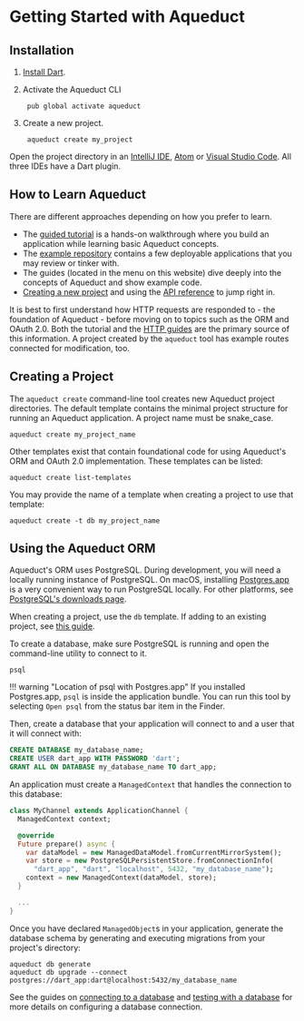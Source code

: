 # Getting Started with Aqueduct

## Installation

1. [Install Dart](https://www.dartlang.org/install).
2. Activate the Aqueduct CLI

        pub global activate aqueduct

3. Create a new project.

        aqueduct create my_project

Open the project directory in an [IntelliJ IDE](https://www.jetbrains.com/idea/download/), [Atom](https://atom.io) or [Visual Studio Code](https://code.visualstudio.com). All three IDEs have a Dart plugin.

## How to Learn Aqueduct

There are different approaches depending on how you prefer to learn.

* The [guided tutorial](tut/getting-started.md) is a hands-on walkthrough where you build an application while learning basic Aqueduct concepts.
* The [example repository](https://github.com/stablekernel/aqueduct_examples) contains a few deployable applications that you may review or tinker with.
* The guides (located in the menu on this website) dive deeply into the concepts of Aqueduct and show example code.
* [Creating a new project](#creating-a-project) and using the [API reference](https://pub.dev/documentation/aqueduct/latest/) to jump right in.

It is best to first understand how HTTP requests are responded to - the foundation of Aqueduct - before moving on to topics such as the ORM and OAuth 2.0. Both the tutorial and the [HTTP guides](http/index.md) are the primary source of this information. A project created by the `aqueduct` tool has example routes connected for modification, too.

## Creating a Project

The `aqueduct create` command-line tool creates new Aqueduct project directories. The default template contains the minimal project structure for running an Aqueduct application. A project name must be snake_case.

```
aqueduct create my_project_name
```

Other templates exist that contain foundational code for using Aqueduct's ORM and OAuth 2.0 implementation. These templates can be listed:

```
aqueduct create list-templates
```

You may provide the name of a template when creating a project to use that template:

```
aqueduct create -t db my_project_name
```

## Using the Aqueduct ORM

Aqueduct's ORM uses PostgreSQL. During development, you will need a locally running instance of PostgreSQL. On macOS, installing  [Postgres.app](https://postgresapp.com) is a very convenient way to run PostgreSQL locally. For other platforms, see [PostgreSQL's downloads page](https://www.postgresql.org/download/).

When creating a project, use the `db` template. If adding to an existing project, see [this guide](db/connecting.md).

To create a database, make sure PostgreSQL is running and open the command-line utility to connect to it.

```
psql
```

!!! warning "Location of psql with Postgres.app"
    If you installed Postgres.app, `psql` is inside the application bundle. You can run this tool by selecting `Open psql` from the status bar item in the Finder.

Then, create a database that your application will connect to and a user that it will connect with:

```sql
CREATE DATABASE my_database_name;
CREATE USER dart_app WITH PASSWORD 'dart';
GRANT ALL ON DATABASE my_database_name TO dart_app;
```

An application must create a `ManagedContext` that handles the connection to this database:

```dart
class MyChannel extends ApplicationChannel {
  ManagedContext context;

  @override
  Future prepare() async {
    var dataModel = new ManagedDataModel.fromCurrentMirrorSystem();
    var store = new PostgreSQLPersistentStore.fromConnectionInfo(
      "dart_app", "dart", "localhost", 5432, "my_database_name");
    context = new ManagedContext(dataModel, store);
  }

  ...
}
```

Once you have declared `ManagedObject`s in your application, generate the database schema by generating and executing migrations from your project's directory:

```
aqueduct db generate
aqueduct db upgrade --connect postgres://dart_app:dart@localhost:5432/my_database_name
```

See the guides on [connecting to a database](db/connecting.md) and [testing with a database](testing/mixins.md) for more details on configuring a database connection.
